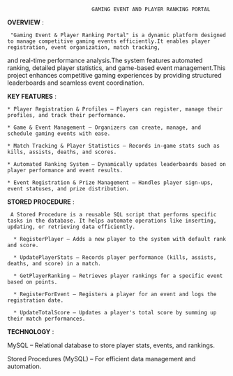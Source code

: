                                GAMING EVENT AND PLAYER RANKING PORTAL
**OVERVIEW** :

     "Gaming Event & Player Ranking Portal" is a dynamic platform designed to manage competitive gaming events efficiently.It enables player registration, event organization, match tracking,
and real-time performance analysis.The system features automated ranking, detailed player statistics, and game-based event management.This project enhances competitive gaming experiences by 
providing structured leaderboards and seamless event coordination.

**KEY FEATURES** :

    * Player Registration & Profiles – Players can register, manage their profiles, and track their performance.
    
    * Game & Event Management – Organizers can create, manage, and schedule gaming events with ease.
    
    * Match Tracking & Player Statistics – Records in-game stats such as kills, assists, deaths, and scores.
    
    * Automated Ranking System – Dynamically updates leaderboards based on player performance and event results.
    
    * Event Registration & Prize Management – Handles player sign-ups, event statuses, and prize distribution.

**STORED PROCEDURE** :

     A Stored Procedure is a reusable SQL script that performs specific tasks in the database. It helps automate operations like inserting, updating, or retrieving data efficiently.
     
      * RegisterPlayer – Adds a new player to the system with default rank and score.
      
      * UpdatePlayerStats – Records player performance (kills, assists, deaths, and score) in a match.
      
      * GetPlayerRanking – Retrieves player rankings for a specific event based on points.
      
      * RegisterForEvent – Registers a player for an event and logs the registration date.
      
      * UpdateTotalScore – Updates a player's total score by summing up their match performances.

**TECHNOLOGY** :

   MySQL – Relational database to store player stats, events, and rankings.
   
   Stored Procedures (MySQL) – For efficient data management and automation.





 




    


